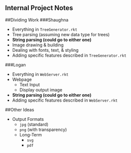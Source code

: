 Internal Project Notes
----------------------

##Dividing Work
###Shaughna
- Everything in `TreeGenerator.rkt`
- Tree parsing (assuming new data type for trees)
- __String parsing (could go to either one)__
- Image drawing & building
- Dealing with fonts, text, & styling
- Adding specific features described in `TreeGenerator.rkt`

###Logan
- Everything in `WebServer.rkt`
- Webpage
    + Text Input
    + Display output image
- __String parsing (could go to either one)__
- Adding specific features described in `WebServer.rkt`

##Other Ideas
- Output Formats
    + `jpg` (standard)
    + `png` (with transparency)
    + Long-Term
        * `svg`
        * `pdf`
